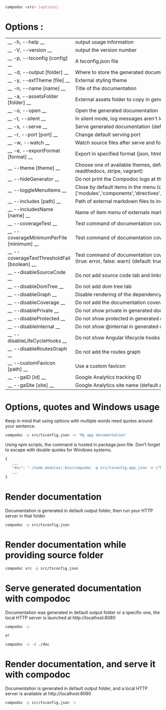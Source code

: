 ```bash
compodoc <src> [options]
```

# Options :
|            |           |
|------------|-----------|
| __ -h, --help __ | output usage information |
| __ -V, --version __ | output the version number |
| __ -p, --tsconfig [config] __ | A tsconfig.json file |
| __ -d, --output [folder] __ | Where to store the generated documentation |
| __ -y, --extTheme [file] __ | External styling theme |
| __ -n, --name [name] __ | Title of the documentation |
| __ -a, --assetsFolder [folder] __ | External assets folder to copy in generated documentation folder |
| __ -o, --open __ | Open the generated documentation |
| __ -t, --silent __ | In silent mode, log messages aren't logged in the console |
| __ -s, --serve __ | Serve generated documentation (default http://localhost:8080/) |
| __ -r, --port [port] __ | Change default serving port |
| __ -w, --watch __ | Watch source files after serve and force documentation rebuild |
| __ -e, --exportFormat [format] __ | Export in specified format (json, html (default)) |
| __ --theme [theme] __ | Choose one of available themes, default is 'gitbook' (laravel, original, material, postmark, readthedocs, stripe, vagrant) |
| __ --hideGenerator __ | Do not print the Compodoc logo at the bottom of the page |
| __ --toggleMenuItems <items> __ | Close by default items in the menu (default ['all']) values : ['all'] or one of these ['modules','components','directives','classes','injectables','interfaces','pipes','additionalPages']) |
| __ --includes [path] __ | Path of external markdown files to include
| __ --includesName [name] __ | Name of item menu of externals markdown files (default "Additional documentation")
| __ --coverageTest __ | Test command of documentation coverage with a threshold (default 70)
| __ --coverageMinimumPerFile [minimum] __ | Test command of documentation coverage per file with a minimum (default 0)
| __ --coverageTestThresholdFail [boolean] __ | Test command of documentation coverage (global or per file) will fail with error or just warn user (true: error, false: warn) (default: true)
| __ --disableSourceCode __ | Do not add source code tab and links to source code
| __ --disableDomTree __ | Do not add dom tree tab
| __ --disableGraph __ | Disable rendering of the dependency graph
| __ --disableCoverage __ | Do not add the documentation coverage report
| __ --disablePrivate __ | Do not show private in generated documentation
| __ --disableProtected __ | Do not show protected in generated documentation
| __ --disableInternal __ | Do not show @internal in generated documentation
| __ --disableLifeCycleHooks __ | Do not show Angular lifecycle hooks in generated documentation
| __ --disableRoutesGraph __ | Do not add the routes graph
| __ --customFavicon [path] __ | Use a custom favicon
| __ --gaID [id] __ | Google Analytics tracking ID
| __ --gaSite [site] __ | Google Analytics site name (default auto (default: auto)

# Options, quotes and Windows usage

Keep in mind that using options with multiple words need quotes around your sentence.

```bash
compodoc -p src/tsconfig.json -n 'My app documentation'
```

Using npm scripts, the command is hosted in package.json file. Don't forget to escape with double quotes for Windows systems.

```bash
{
   ...
   "doc": "./node_modules/.bin/compodoc -p src/tsconfig.app.json -n \"My app documentation\""
   ...
}
```

# Render documentation

Documentation is generated in default output folder, then run your HTTP server in that folder.

```bash
compodoc -p src/tsconfig.json
```

# Render documentation while providing source folder

```bash
compodoc src -p src/tsconfig.json
```

# Serve generated documentation with compodoc

Documentation was generated in default output folder or a specific one, the local HTTP server is launched at http://localhost:8080

```bash
compodoc -s

or

compodoc -s -d ./doc
```

# Render documentation, and serve it with compodoc

Documentation is generated in default output folder, and a local HTTP server is available at http://localhost:8080

```bash
compodoc -p src/tsconfig.json -s
```

